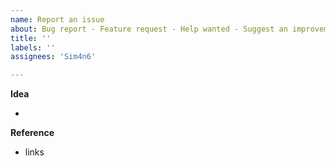 ```yaml
---
name: Report an issue
about: Bug report - Feature request - Help wanted - Suggest an improvement - etc
title: ''
labels: ''
assignees: 'Sim4n6'

---
```


**Idea**

 - 

**Reference**
 
- links
